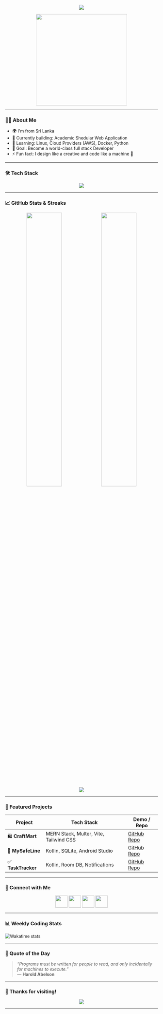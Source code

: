 <!-- Profile Header -->
<p align="center">
  <img src="https://readme-typing-svg.demolab.com/?lines=Hi+There!+👋+I'm+Your+Name;Full+Stack+Developer;MERN+Stack+Specialist;Android+%26+Web+App+Developer&font=Fira%20Code&center=true&width=600&height=45&color=58A6FF&vCenter=true&pause=1000&size=22" />
</p>

<p align="center">
  <img src="https://media.giphy.com/media/qgQUggAC3Pfv687qPC/giphy.gif" width="300" />
</p>

---

### 👨‍💻 About Me

- 🌍 I'm from Sri Lanka
- 🔭 Currently building: Academic Shedular Web Application   
- 🌱 Learning: Linux, Cloud Providers (AWS), Docker, Python
- 🎯 Goal: Become a world-class full stack Developer
- ⚡ Fun fact: I design like a creative and code like a machine 🚀

---

### 🛠️ Tech Stack

<div align="center">
  <img src="https://skillicons.dev/icons?i=react,nodejs,mongodb,express,js,html,css,tailwind,kotlin,androidstudio,figma,git,github,vite,bootstrap,firebase" />
</div>

---

### 📈 GitHub Stats & Streaks

<p align="center">
  <img src="https://github-readme-stats.vercel.app/api?username=your-github-username&show_icons=true&theme=tokyonight&rank_icon=github&hide_border=true" width="48%" />
  <img src="https://github-readme-streak-stats.herokuapp.com/?user=your-github-username&theme=tokyonight&hide_border=true" width="48%" />
</p>

<p align="center">
  <img src="https://github-profile-summary-cards.vercel.app/api/cards/profile-details?username=your-github-username&theme=tokyonight" />
</p>

---

### 📂 Featured Projects

| Project | Tech Stack | Demo / Repo |
|--------|------------|-------------|
| 🛍️ **CraftMart** | MERN Stack, Multer, Vite, Tailwind CSS | [GitHub Repo](https://github.com/your-github-username/craftmart) |
| 📱 **MySafeLine** | Kotlin, SQLite, Android Studio | [GitHub Repo](https://github.com/your-github-username/mysafeline) |
| ✅ **TaskTracker** | Kotlin, Room DB, Notifications | [GitHub Repo](https://github.com/your-github-username/tasktracker) |

---

### 🔗 Connect with Me

<p align="center">
  <a href="https://github.com/your-github-username"><img src="https://skillicons.dev/icons?i=github" height="40" /></a>
  <a href="https://linkedin.com/in/your-linkedin"><img src="https://skillicons.dev/icons?i=linkedin" height="40" /></a>
  <a href="mailto:your.email@example.com"><img src="https://skillicons.dev/icons?i=gmail" height="40" /></a>
  <a href="https://yourwebsite.com"><img src="https://img.shields.io/badge/Portfolio-%23000000.svg?style=for-the-badge&logo=firefox&logoColor=white" height="40" /></a>
</p>

---

### 📊 Weekly Coding Stats

<!-- Use https://github.com/anuraghazra/github-readme-stats or Wakatime -->
<!-- Requires a Wakatime account if you want live stats -->
<!-- Remove this section if not needed -->

![Wakatime stats](https://github-readme-stats.vercel.app/api/wakatime?username=yourusername&theme=tokyonight)

---

### 🧠 Quote of the Day

> _“Programs must be written for people to read, and only incidentally for machines to execute.”_  
> — **Harold Abelson**

---

### 🙌 Thanks for visiting!

<p align="center">
  <img src="https://visitcount.itsvg.in/api?id=your-github-username&icon=2&color=4" />
</p>

---

